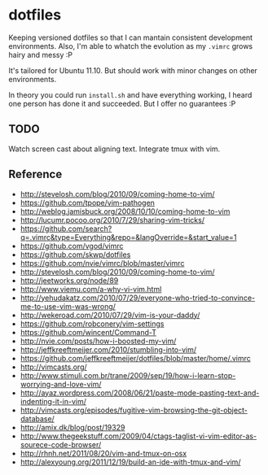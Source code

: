 dotfiles
========

Keeping versioned dotfiles so that I can mantain consistent development environments. Also, I'm able to whatch the evolution as my `.vimrc` grows hairy and messy :P

It's tailored for Ubuntu 11.10. But should work with minor changes on other environments.

In theory you could run `install.sh` and have everything working, I heard one person has done it and succeeded. But I offer no guarantees :P

TODO
----

Watch screen cast about aligning text.
Integrate tmux with vim.

Reference
---------

* http://stevelosh.com/blog/2010/09/coming-home-to-vim/
* https://github.com/tpope/vim-pathogen
* http://weblog.jamisbuck.org/2008/10/10/coming-home-to-vim
* http://lucumr.pocoo.org/2010/7/29/sharing-vim-tricks/
* https://github.com/search?q=.vimrc&type=Everything&repo=&langOverride=&start_value=1
* https://github.com/vgod/vimrc
* https://github.com/skwp/dotfiles
* https://github.com/nvie/vimrc/blob/master/vimrc
* http://stevelosh.com/blog/2010/09/coming-home-to-vim/
* http://jeetworks.org/node/89
* http://www.viemu.com/a-why-vi-vim.html
* http://yehudakatz.com/2010/07/29/everyone-who-tried-to-convince-me-to-use-vim-was-wrong/
* http://wekeroad.com/2010/07/29/vim-is-your-daddy/
* https://github.com/robconery/vim-settings
* https://github.com/wincent/Command-T
* http://nvie.com/posts/how-i-boosted-my-vim/
* http://jeffkreeftmeijer.com/2010/stumbling-into-vim/
* https://github.com/jeffkreeftmeijer/dotfiles/blob/master/home/.vimrc
* http://vimcasts.org/
* http://www.stimuli.com.br/trane/2009/sep/19/how-i-learn-stop-worrying-and-love-vim/
* http://ayaz.wordpress.com/2008/06/21/paste-mode-pasting-text-and-indenting-it-in-vim/
* http://vimcasts.org/episodes/fugitive-vim-browsing-the-git-object-database/
* http://amix.dk/blog/post/19329
* http://www.thegeekstuff.com/2009/04/ctags-taglist-vi-vim-editor-as-sourece-code-browser/
* http://rhnh.net/2011/08/20/vim-and-tmux-on-osx
* http://alexyoung.org/2011/12/19/build-an-ide-with-tmux-and-vim/
